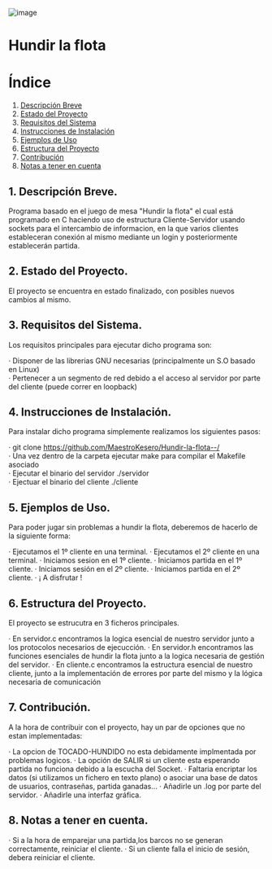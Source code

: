 
![image](https://github.com/MaestroKesero/Hundir-la-flota/assets/90833008/395478fd-ad11-40a9-bb06-33f5df9929de)

# Hundir la flota 

# Índice

1. [Descripción Breve](#1-descripción-breve)
2. [Estado del Proyecto](#2-estado-del-proyecto)
3. [Requisitos del Sistema](#3-requisitos-del-sistema)
4. [Instrucciones de Instalación](#4-instrucciones-de-instalación)
5. [Ejemplos de Uso](#5-ejemplos-de-uso)
6. [Estructura del Proyecto](#6-estructura-del-proyecto)
7. [Contribución](#7-contribución)
8. [Notas a tener en cuenta](#8-notas-a-tener-en-cuenta)


## 1. Descripción Breve.

Programa basado en el juego de mesa "Hundir la flota" el cual está programado en C haciendo uso de estructura Cliente-Servidor usando sockets
para el intercambio de informacion, en la que varios clientes estableceran conexión al mismo mediante un login y posteriormente establecerán
 partida.



## 2. Estado del Proyecto.

El proyecto se encuentra en estado finalizado, con posibles nuevos cambios al mismo.



## 3. Requisitos del Sistema.

Los requisitos principales para ejecutar dicho programa son:

&middot; Disponer de las librerias GNU necesarias (principalmente un S.O basado en Linux)  
&middot; Pertenecer a un segmento de red debido a el acceso al servidor por parte del cliente (puede correr en loopback)  



## 4. Instrucciones de Instalación.

Para instalar dicho programa simplemente realizamos los siguientes pasos:

&middot; git clone https://github.com/MaestroKesero/Hundir-la-flota--/  
&middot; Una vez dentro de la carpeta ejecutar make para compilar el Makefile asociado  
&middot; Ejecutar el binario del servidor ./servidor   
&middot; Ejectuar el binario del cliente ./cliente <ip>  


## 5. Ejemplos de Uso.

Para poder jugar sin problemas a hundir la flota, deberemos de hacerlo de la siguiente forma:

&middot; Ejecutamos el 1º cliente en una terminal.
&middot; Ejecutamos el 2º cliente en una terminal.
&middot; Iniciamos sesion en el 1º cliente.
&middot; Iniciamos partida en el 1º cliente.
&middot; Iniciamos sesión en el 2º cliente.
&middot; Iniciamos partida en el 2º cliente.
&middot; ¡ A disfrutar !


## 6. Estructura del Proyecto.

El proyecto se estrucutra en 3 ficheros principales.
    
&middot; En servidor.c encontramos la logica esencial de nuestro servidor junto a los protocolos necesarios de ejecucción.
&middot; En servidor.h encontramos las funciones esenciales de hundir la flota junto a la logica necesaria de gestión del servidor.
&middot; En cliente.c encontramos la estructura esencial de nuestro cliente, junto a la implementación de errores por parte del mismo y la lógica necesaria de comunicación


## 7. Contribución.

A la hora de contribuir con el proyecto, hay un par de opciones que no estan implementadas:

&middot; La opcion de TOCADO-HUNDIDO no esta debidamente implmentada por problemas logicos.
&middot; La opción de SALIR si un cliente esta esperando partida no funciona debido a la escucha del Socket.
&middot; Faltaria encriptar los datos (si utilizamos un fichero en texto plano) o asociar una base de datos de usuarios, contraseñas, partida ganadas...
&middot; Añadirle un .log por parte del servidor.
&middot; Añadirle una interfaz gráfica.


## 8. Notas a tener en cuenta.

&middot; Si a la hora de emparejar una partida,los barcos no se generan correctamente, reiniciar el cliente.
&middot; Si un cliente falla el inicio de sesión, debera reiniciar el cliente.

